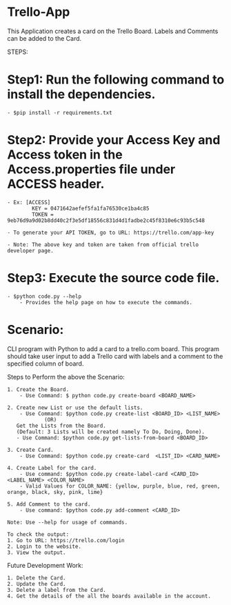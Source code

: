 # Trello-App
This Application creates a card on the Trello Board. Labels and Comments can be added to the Card. 

STEPS:

# Step1: Run the following command to install the dependencies.
    - $pip install -r requirements.txt
    
# Step2: Provide your Access Key and Access token in the Access.properties file under ACCESS header.
    - Ex: [ACCESS]
            KEY = 0471642aefef5fa1fa76530ce1ba4c85
            TOKEN = 9eb76d9a9d02b8dd40c2f3e5df18556c831d4d1fadbe2c45f8310e6c93b5c548
            
    - To generate your API TOKEN, go to URL: https://trello.com/app-key
    
    - Note: The above key and token are taken from official trello developer page.

# Step3: Execute the source code file.
    - $python code.py --help
        - Provides the help page on how to execute the commands.

# Scenario: 
CLI program with Python to add a card to a trello.com board. This program should take user input to add a Trello card with labels and a comment to the specified column of board.
 
 Steps to Perform the above the Scenario: 
 
    1. Create the Board.
        - Use Command: $ python code.py create-board <BOARD_NAME>
    
    2. Create new List or use the default lists.
        - Use Command: $python code.py create-list <BOARD_ID> <LIST_NAME>
                (OR)
       Get the Lists from the Board.
       (Default: 3 Lists will be created namely To Do, Doing, Done).
       - Use Command: $python code.py get-lists-from-board <BOARD_ID>

    3. Create Card.
        - Use Command: $python code.py create-card  <LIST_ID> <CARD_NAME>

    4. Create Label for the card.
        - Use command: $python code.py create-label-card <CARD_ID> <LABEL_NAME> <COLOR_NAME>
        - Valid Values for COLOR_NAME: {yellow, purple, blue, red, green, orange, black, sky, pink, lime}

    5. Add Comment to the card.
        - Use command: $python code.py add-comment <CARD_ID>

    Note: Use --help for usage of commands.
    
    To check the output:
    1. Go to URL: https://trello.com/login
    2. Login to the website.
    3. View the output.
    
   Future Development Work:
   
    1. Delete the Card.
    2. Update the Card.
    3. Delete a label from the Card.
    4. Get the details of the all the boards available in the account.

